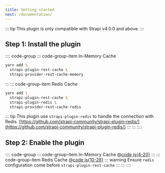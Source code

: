 ```yaml
---
title: Getting started
next: /documentation/
---
```


::: tip
This plugin is only compatible with Strapi v4.0.0 and above.
:::


## Step 1: Install the plugin

:::: code-group
::: code-group-item In-Memory Cache

```bash
yarn add \
  strapi-plugin-rest-cache \
  strapi-provider-rest-cache-memory
```
:::
::: code-group-item Redis Cache
```bash
yarn add \
  strapi-plugin-rest-cache \
  strapi-plugin-redis \
  strapi-provider-rest-cache-redis
```
::: tip
This plugin use `strapi-plugin-redis` to handle the connection with Redis.
[https://github.com/strapi-community/strapi-plugin-redis/](https://github.com/strapi-community/strapi-plugin-redis/)
:::
:::
::::


## Step 2: Enable the plugin


:::: code-group
::: code-group-item In-Memory Cache
@[code js{4-20}](../samples/config/plugins.memory.js)
:::
::: code-group-item Redis Cache
@[code js{10-28}](../samples/config/plugins.redis.js)
::: warning
Ensure `redis` configuration come before `strapi-plugin-rest-cache`
:::
:::
::::
